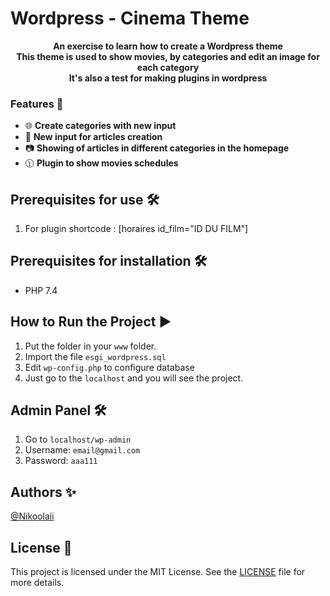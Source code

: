 # Wordpress - Cinema Theme #

<p align="center">
   <strong>An exercise to learn how to create a Wordpress theme</strong><br />
   <strong>This theme is used to show movies, by categories and edit an image for each category</strong><br />
   <strong>It's also a test for making plugins in wordpress</strong>
</p>

### Features 🚀

- 🌐 **Create categories with new input**
- 🔄 **New input for articles creation**
- 📷 **Showing of articles in different categories in the homepage**
- 🕦 **Plugin to show movies schedules**

## Prerequisites for use 🛠️

1. For plugin shortcode : [horaires id_film="ID DU FILM"]

## Prerequisites for installation 🛠️

- PHP 7.4

## How to Run the Project ▶️

1. Put the folder in your `www` folder.
2. Import the file `esgi_wordpress.sql`
3. Edit `wp-config.php` to configure database
4. Just go to the `localhost` and you will see the project.

## Admin Panel 🛠️

1. Go to `localhost/wp-admin`
2. Username: `email@gmail.com`
3. Password: `aaa111`

## Authors ✨

[@Nikoolaii](https://github.com/Nikoolaii)

## License 📄

This project is licensed under the MIT License. See the [LICENSE](LICENSE) file for more details.
